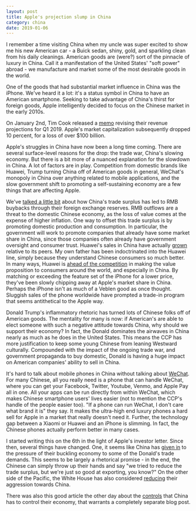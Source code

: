 ```yaml
---
layout: post
title: Apple's projection slump in China
category: china 
date: 2019-01-06
---
```


I remember a time visiting China when my uncle was super excited to show me his new American car - a Buick sedan, shiny, gold, and sparkling clean from his daily cleanings. American goods are (were?) sort of the pinnacle of luxury in China. Call it a manifestation of the United States' "soft power" abroad - we manufacture and market some of the most desirable goods in the world.

One of the goods that had substantial market influence in China was the iPhone. We've heard it a lot: it's a status symbol in China to have an American smartphone. Seeking to take advantage of China's thirst for foreign goods, Apple intelligently decided to focus on the Chinese market in the early 2010s.

On January 2nd, Tim Cook released a [memo](https://www.apple.com/newsroom/2019/01/letter-from-tim-cook-to-apple-investors/) revising their revenue projections for Q1 2019. Apple's market capitalization subsequently dropped 10 percent, for a loss of over $100 billion.

Apple's struggles in China have now been a long time coming. There are several surface-level reasons for the drop: the trade war, China's slowing economy. But there is a bit more of a nuanced explanation for the slowdown in China. A lot of factors are in play. Competition from domestic brands like Huawei, Trump turning China off of American goods in general, WeChat's monopoly in China over anything related to mobile applications, and the slow government shift to promoting a self-sustaining economy are a few things that are affecting Apple.

We've [talked a little bit](http://dyang108.github.io/china/2018/10/21/china-currency) about how China's trade surplus has led to RMB buybacks through their foreign exchange reserves. RMB outflows are a threat to the domestic Chinese economy, as the loss of value comes at the expense of higher inflation. One way to offset this trade surplus is by promoting domestic production and consumption. In particular, the government will work to promote companies that already have some market share in China, since those companies often already have government oversight and consumer trust. Huawei's sales in China have actually [grown](https://www.forbes.com/sites/ralphjennings/2018/05/02/why-huawei-is-growing-its-smartphone-sales-in-china-as-other-brands-decline/#6153cfc14c1f) relative to its peers. My own father has been indoctrinated into the Huawei line, simply because they understand Chinese consumers so much better. In many ways, Huawei is [ahead of the competition](https://www.nytimes.com/2019/01/04/technology/china-smartphones-iphone.html) in making the value proposition to consumers around the world, and especially in China. By matching or exceeding the feature set of the iPhone for a lower price, they've been slowly chipping away at Apple's market share in China. Perhaps the iPhone isn't as much of a Veblen good as once thought. Sluggish sales of the phone worldwide have prompted a trade-in program that seems antithetical to the Apple way.

Donald Trump's inflammatory rhetoric has turned lots of Chinese folks off of American goods. The mentality for many is now: if American's are able to elect someone with such a negative attitude towards China, why should we support their economy? In fact, the Donald dominates the airwaves in China nearly as much as he does in the United States. This means the CCP has more justification to keep some young Chinese from leaning Westward culturally. Compounded with the impact of the ongoing trade war, and government propaganda to buy domestic, Donald is having a huge impact on American companies' ability to sell in China. 

It's hard to talk about mobile phones in China without talking about [WeChat](https://www.wsj.com/articles/iphones-toughest-rival-in-china-is-wechat-a-messaging-app-1501412406). For many Chinese, all you really need is a phone that can handle WeChat, where you can get your Facebook, Twitter, Youtube, Venmo, and Apple Pay all in one. All your apps can be run directly from within WeChat, which makes Chinese smartphone users' lives easier (not to mention the CCP's handle of the people easier too). "If a phone can run WeChat, I don't care what brand it is" they say. It makes the ultra-high end luxury phones a hard sell for Apple in a market that really doesn't need it. Further, the technology gap between a Xiaomi or Huawei and an iPhone is slimming. In fact, the Chinese phones actually perform better in many cases.

I started writing this on the 6th in the light of Apple's investor letter. Since then, several things have changed. One, it seems like China has [given in](https://www.bloomberg.com/news/articles/2019-01-18/china-is-said-to-offer-path-to-eliminate-u-s-trade-imbalance?cmpid=BBD011819_BIZ&utm_medium=email&utm_source=newsletter&utm_term=190118&utm_campaign=bloombergdaily) to the pressure of their buckling economy to some of the Donald's trade demands. This seems to be largely a rhetorical promise - in the end, the Chinese can simply throw up their hands and say "we tried to reduce the trade surplus, but we're just so good at exporting, you know?" On the other side of the Pacific, the White House has also considered [reducing](https://www.bloomberg.com/news/articles/2019-01-17/mnuchin-is-said-to-push-for-lowering-china-tariffs-wsj-reports?cmpid=BBD011819_MKT&utm_medium=email&utm_source=newsletter&utm_term=190118&utm_campaign=markets) their aggression towards China.

There was also this good article the other day about the [controls](https://www.bloomberg.com/news/articles/2019-01-17/forget-the-trade-war-china-is-already-in-crisis?cmpid=BBD011719_BIZ&utm_medium=email&utm_source=newsletter&utm_term=190117&utm_campaign=bloombergdaily) that China has to control their economy, that warrants a completely separate blog post.
